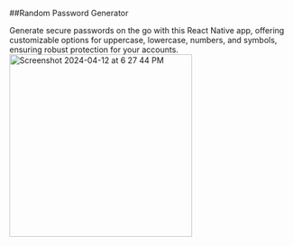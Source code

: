 ##Random Password Generator

Generate secure passwords on the go with this React Native app, offering customizable options for uppercase, lowercase, numbers, and symbols, ensuring robust protection for your accounts.
<img width="324" alt="Screenshot 2024-04-12 at 6 27 44 PM" src="https://github.com/gulfam-dev/reactnative-password-generator/assets/146335824/87c82fda-945e-4c82-bdb0-21c2cfd730a5">
